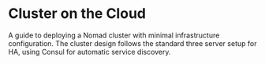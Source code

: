 # Cluster on the Cloud

A guide to deploying a Nomad cluster with minimal infrastructure configuration. 
The cluster design follows the standard three server setup for HA, using Consul for automatic service discovery.


